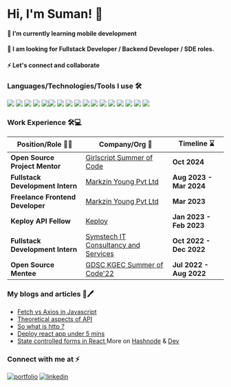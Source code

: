 
# Hi, I'm Suman! 👋

<h4>🌱 I’m currently learning mobile development</h4>
<h4>👯 I am looking for Fullstack Developer / Backend Developer / SDE roles.</h4>
<h4>⚡ Let's connect and collaborate </h4>

<h3 align="left"> Languages/Technologies/Tools I use 🛠</h3>
<p align="left"> <img src="https://img.shields.io/badge/HTML5-E34F26?style=for-the-badge&logo=html5&logoColor=white"> <img src="https://img.shields.io/badge/CSS3-1572B6?style=for-the-badge&logo=css3&logoColor=white"> <img src="https://img.shields.io/badge/JavaScript-323330?style=for-the-badge&logo=javascript&logoColor=F7DF1E"> <img src="https://img.shields.io/badge/Sass-CC6699?style=for-the-badge&logo=sass&logoColor=white"> <img src="https://img.shields.io/badge/tailwindcss-%2338B2AC.svg?style=for-the-badge&logo=tailwind-css&logoColor=white"/><img src="https://img.shields.io/badge/React-20232A?style=for-the-badge&logo=react&logoColor=61DAFB"/> <img src="https://img.shields.io/badge/Node.js-339933?style=for-the-badge&logo=nodedotjs&logoColor=white"/> <img src="https://img.shields.io/badge/Express.js-000000?style=for-the-badge&logo=express&logoColor=white"/> <img src="https://img.shields.io/badge/MongoDB-4EA94B?style=for-the-badge&logo=mongodb&logoColor=white"/> <img src="https://img.shields.io/badge/C-00599C?style=for-the-badge&logo=c&logoColor=white"> <img src="https://img.shields.io/badge/Java-ED8B00?style=for-the-badge&logo=java&logoColor=white"> <img src="https://img.shields.io/badge/kotlin-%237F52FF.svg?style=for-the-badge&logo=kotlin&logoColor=white"/> <img src="https://img.shields.io/badge/GitHub-100000?style=for-the-badge&logo=github&logoColor=white"> <img src="https://img.shields.io/badge/GIT-E44C30?style=for-the-badge&logo=git&logoColor=white"> <img src="https://img.shields.io/badge/GIT-E44C30?style=for-the-badge&logo=git&logoColor=white"> <img src="https://img.shields.io/badge/firebase-a08021?style=for-the-badge&logo=firebase&logoColor=ffcd34"/> <img src="https://img.shields.io/badge/Socket.io-black?style=for-the-badge&logo=socket.io&badgeColor=010101"/> 

<h3>Work Experience 🛠💻</h3>

| Position/Role 👨‍💻                          | Company/Org 🏢                                                       | Timeline ⌛                |
|----------------------------------------------|---------------------------------------------------------------------|----------------------------|
| **Open Source Project Mentor**               | [Girlscript Summer of Code](https://www.linkedin.com/company/girlscriptsoc/) | **Oct 2024**     |
| **Fullstack Development Intern**             | [Markzin Young Pvt Ltd](https://www.linkedin.com/company/markzin/) | **Aug 2023 - Mar 2024**    |
| **Freelance Frontend Developer**             | [Markzin Young Pvt Ltd](https://www.linkedin.com/company/markzin/) | **Mar 2023**               |
| **Keploy API Fellow**                        | [Keploy](https://www.linkedin.com/company/keploy/)                 | **Jan 2023 - Feb 2023**    |
| **Fullstack Development Intern**             | [Symstech IT Consultancy and Services](https://www.linkedin.com/company/symstech/) | **Oct 2022 - Dec 2022**|
| **Open Source Mentee**                       | [GDSC KGEC Summer of Code'22](https://www.linkedin.com/company/dsckgec/) | **Jul 2022 - Aug 2022**     |



 <h3>My blogs and articles 📄🖊</h3>

 - <a href="https://dev.to/suman373_30/fetch-vs-axios-in-javascript-4oj0" target="_blank"> Fetch vs Axios in Javascript </a> <br/>
 - <a href="https://roy-blogs.hashnode.dev/theoretical-aspects-of-api" target ="_blank"> Theoretical aspects of API </a>
 - <a href="https://dev.to/suman373_30/so-what-is-http--4kb4" target="_blank"> So what is http ?</a>
 - <a href="https://dev.to/suman373_30/deploy-your-static-react-app-under-5mins-4oij" target="_blank"> Deploy react app under 5 mins</a>
 - <a href="https://dev.to/suman373_30/controlled-form-in-react-js-2blg" target="_blank"> State controlled forms in React </a>
 More on
 [Hashnode](https://roy-blogs.hashnode.dev) & [Dev](https://dev.to/suman373)

<!-- Social media-->
<h3 align="left">Connect with me at ⚡</h3>
<p align="left">
 
[![portfolio](https://img.shields.io/badge/my_portfolio-000?style=for-the-badge&logo=ko-fi&logoColor=white)](https://suman-roy.vercel.app/) [![linkedin](https://img.shields.io/badge/linkedin-0A66C2?style=for-the-badge&logo=linkedin&logoColor=white)](https://www.linkedin.com/in/sumanroy369)


 
 
 


